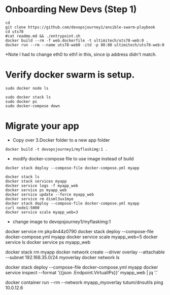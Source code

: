 # Onboarding New Devs (Step 1)
```
cd
git clone https://github.com/devopsjourney1/ansible-swarm-playbook
cd uts78
#cat readme.md && ./entrypoint.sh
docker build --rm -f web.dockerfile -t ultimitech/uts78-web:0 .
docker run --rm --name uts78-web0 -itd -p 80:80 ultimitech/uts78-web:0
```
*Note I had to change eth0 to eth1 in this, since ip address didn't match. 


# Verify docker swarm is setup.
```
sudo docker node ls
```

```
sudo docker stack ls
sudo docker ps
sudo docker-compose down
```
# Migrate your app
* Copy over 3.Docker folder to a new app folder

```
docker build -t devopsjourney1/myflaskimg:1 .
```
* modify docker-compose file to use image instead of build
```
docker stack deploy --compose-file docker-compose.yml myapp
```

```
docker stack ls
docker stack services myapp
docker service logs -f myapp_web
docker service ps myapp_web
docker service update --force myapp_web
docker service rm disml3ux1mye
docker stack deploy --compose-file docker-compose.yml myapp
curl node1:5000
docker service scale myapp_web=3
```

* change image to devopsjourney1/myflaskimg:1


docker service rm pky4n44z0790
docker stack deploy --compose-file docker-compose.yml myapp
docker service scale myapp_web=5
docker service ls
docker service ps myapp_web


docker stack rm myapp
docker network create --driver overlay --attachable --subnet 192.168.35.0/24 myoverlay
docker network ls

docker stack deploy --compose-file docker-compose.yml myapp
docker service inspect --format '{{json .Endpoint.VirtualIPs}}' myapp_web | jq '.'

docker container run --rm --network myapp_myoverlay tutum/dnsutils ping 10.0.12.6
